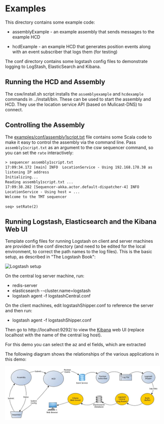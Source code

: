 Examples
===========

This directory contains some example code:

* assemblyExample - an example assembly that sends messages to the example HCD
 
* hcdExample - an example HCD that generates position events along with an event subscriber that logs them (for testing)

The conf directory contains some logstash config files to demonstrate logging to LogStash, ElasticSearch and Kibana.

Running the HCD and Assembly
----------------------------

The csw/install.sh script installs the `assemblyexample` and `hcdexample` commands in ../install/bin.
These can be used to start the assembly and HCD. They use the location service API (based on Mulicast-DNS)
to connect.

Controlling the Assembly
------------------------

The [examples/conf/assembly1script.txt](examples/conf/assembly1script.txt) file contains some Scala code to
make it easy to control the assembly via the command line.
Pass `assembly1script.txt` as an argument to the csw sequencer command, so you can set the `rate` interactively:

```
> sequencer assembly1script.txt
17:09:34.172 [main] INFO  LocationService - Using 192.168.178.38 as listening IP address
Initializing...
Reading assembly1script.txt ...
17:09:38.282 [Sequencer-akka.actor.default-dispatcher-4] INFO  LocationService - Using host = ...
Welcome to the TMT sequencer

seq> setRate(2)
```


Running Logstash, Elasticsearch and the Kibana Web UI
-----------------------------------------------------

Template config files for running Logstash on client and server machines are provided in the conf directory
(and need to be edited for the local environment, to correct the path names to the log files).
This is the basic setup, as described in "The Logstash Book":

![Logstash setup](http://michael.bouvy.net/blog/wp-content/uploads/2013/11/logstach-archi1.png)

On the central log server machine, run:

* redis-server
* elasticsearch --cluster.name=logstash
* logstash agent -f logstashCentral.conf

On the client machines, edit logstashShipper.conf to reference the server and then run:

* logstash agent -f logstashShipper.conf

Then go to http://localhost:9292/ to view the [Kibana](https://www.elastic.co/products/kibana) web UI (replace localhost with the name of the central log host).

For this demo you can select the az and el fields, which are extracted

The following diagram shows the relationships of the various applications in this demo:

![Log diagram](doc/logging.jpg)
